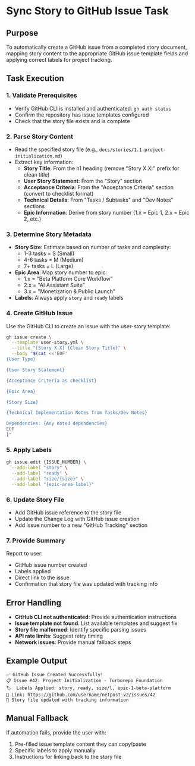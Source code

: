 # Sync Story to GitHub Issue Task

## Purpose

To automatically create a GitHub issue from a completed story document, mapping story content to the appropriate GitHub issue template fields and applying correct labels for project tracking.

## Task Execution

### 1. Validate Prerequisites

- Verify GitHub CLI is installed and authenticated: `gh auth status`
- Confirm the repository has issue templates configured
- Check that the story file exists and is complete

### 2. Parse Story Content

- Read the specified story file (e.g., `docs/stories/1.1.project-initialization.md`)
- Extract key information:
  - **Story Title**: From the h1 heading (remove "Story X.X:" prefix for clean title)
  - **User Story Statement**: From the "Story" section
  - **Acceptance Criteria**: From the "Acceptance Criteria" section (convert to checklist format)
  - **Technical Details**: From "Tasks / Subtasks" and "Dev Notes" sections
  - **Epic Information**: Derive from story number (1.x = Epic 1, 2.x = Epic 2, etc.)

### 3. Determine Story Metadata

- **Story Size**: Estimate based on number of tasks and complexity:
  - 1-3 tasks = S (Small)
  - 4-6 tasks = M (Medium)
  - 7+ tasks = L (Large)
- **Epic Area**: Map story number to epic:
  - 1.x = "Beta Platform Core Workflow"
  - 2.x = "AI Assistant Suite"
  - 3.x = "Monetization & Public Launch"
- **Labels**: Always apply `story` and `ready` labels

### 4. Create GitHub Issue

Use the GitHub CLI to create an issue with the user-story template:

```bash
gh issue create \
  --template user-story.yml \
  --title "[Story X.X] {Clean Story Title}" \
  --body "$(cat <<'EOF'
{User Type}

{User Story Statement}

{Acceptance Criteria as checklist}

{Epic Area}

{Story Size}

{Technical Implementation Notes from Tasks/Dev Notes}

Dependencies: {Any noted dependencies}
EOF
)"
```

### 5. Apply Labels

```bash
gh issue edit {ISSUE_NUMBER} \
  --add-label "story" \
  --add-label "ready" \
  --add-label "size/{size}" \
  --add-label "{epic-area-label}"
```

### 6. Update Story File

- Add GitHub issue reference to the story file
- Update the Change Log with GitHub issue creation
- Add issue number to a new "GitHub Tracking" section

### 7. Provide Summary

Report to user:

- GitHub issue number created
- Labels applied
- Direct link to the issue
- Confirmation that story file was updated with tracking info

## Error Handling

- **GitHub CLI not authenticated**: Provide authentication instructions
- **Issue template not found**: List available templates and suggest fix
- **Story file malformed**: Identify specific parsing issues
- **API rate limits**: Suggest retry timing
- **Network issues**: Provide manual fallback steps

## Example Output

```
✅ GitHub Issue Created Successfully!
📋 Issue #42: Project Initialization - Turborepo Foundation
🏷️  Labels Applied: story, ready, size/l, epic-1-beta-platform
🔗 Link: https://github.com/username/netpost-v2/issues/42
📝 Story file updated with tracking information
```

## Manual Fallback

If automation fails, provide the user with:

1. Pre-filled issue template content they can copy/paste
2. Specific labels to apply manually
3. Instructions for linking back to the story file

